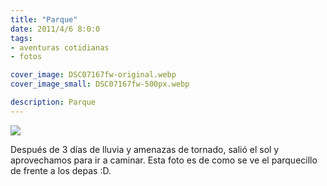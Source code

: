 ```yaml
---
title: "Parque"
date: 2011/4/6 8:0:0
tags: 
- aventuras cotidianas
- fotos

cover_image: DSC07167fw-original.webp
cover_image_small: DSC07167fw-500px.webp

description: Parque
---
```



[![](DSC07167fw-800px.webp)](DSC07167fw-original.webp)

Después de 3 días de lluvia y amenazas de tornado, salió el sol y aprovechamos para ir a caminar. Esta foto es de como se ve el parquecillo de frente a los depas :D.
